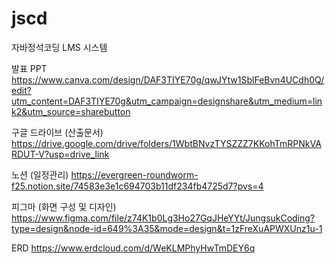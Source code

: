 # jscd
자바정석코딩 LMS 시스템

발표 PPT
https://www.canva.com/design/DAF3TIYE70g/qwJYtw1SblFeBvn4UCdh0Q/edit?utm_content=DAF3TIYE70g&utm_campaign=designshare&utm_medium=link2&utm_source=sharebutton

구글 드라이브 (산출문서)
https://drive.google.com/drive/folders/1WbtBNvzTYSZZZ7KKohTmRPNkVARDUT-V?usp=drive_link

노션 (일정관리)
https://evergreen-roundworm-f25.notion.site/74583e3e1c694703b11df234fb4725d7?pvs=4

피그마 (화면 구성 및 디자인)
https://www.figma.com/file/z74K1b0Lg3Ho27GqJHeYYt/JungsukCoding?type=design&node-id=649%3A35&mode=design&t=1zFreXuAPWXUnz1u-1

ERD 
https://www.erdcloud.com/d/WeKLMPhyHwTmDEY6q
